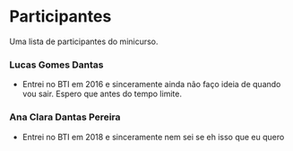 # Participantes

Uma lista de participantes do minicurso.

### Lucas Gomes Dantas
- Entrei no BTI em 2016 e sinceramente ainda não faço ideia de quando vou sair. Espero que antes do tempo limite.

### Ana Clara Dantas Pereira
- Entrei no BTI em 2018 e sinceramente nem sei se eh isso que eu quero
